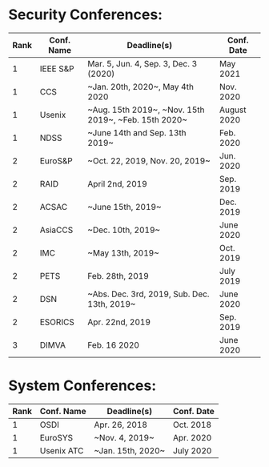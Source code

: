 # Security Conferences:


| Rank | Conf. Name | Deadline(s) | Conf. Date |
| --- | --- | --- | --- |
| 1 | IEEE S&P | Mar. 5, Jun. 4, Sep. 3, Dec. 3 (2020) | May 2021 |
| 1 | CCS | ~Jan. 20th, 2020~, May 4th 2020 | Nov. 2020 |
| 1 | Usenix | ~Aug. 15th 2019~, ~Nov. 15th 2019~, ~Feb. 15th 2020~ | August 2020 |
| 1 | NDSS | ~June 14th and Sep. 13th 2019~ | Feb. 2020 |
| 2 | EuroS&P | ~Oct. 22, 2019, Nov. 20, 2019~ | Jun. 2020 |
| 2 | RAID | April 2nd, 2019 | Sep. 2019 |
| 2 | ACSAC | ~June 15th, 2019~ | Dec. 2019 |
| 2 | AsiaCCS | ~Dec. 10th, 2019~ | June 2020 |
| 2 | IMC | ~May 13th, 2019~ | Oct. 2019 |
| 2 | PETS | Feb. 28th, 2019 | July 2019 |
| 2 | DSN | ~Abs. Dec. 3rd, 2019, Sub. Dec. 13th, 2019~ | June 2020 |
| 2 | ESORICS | Apr. 22nd, 2019 | Sep. 2019 |
| 3 | DIMVA | Feb. 16 2020 | June 2020 |

# System Conferences:
| Rank | Conf. Name | Deadline(s) | Conf. Date |
| --- | --- | --- | --- |
| 1 | OSDI | Apr. 26, 2018 | Oct. 2018 |
| 1 | EuroSYS | ~Nov. 4, 2019~ | Apr. 2020 |
| 1 | Usenix ATC | ~Jan. 15th, 2020~ | July 2020 |
